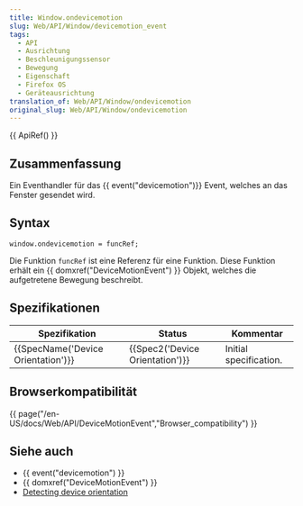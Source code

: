 ```yaml
---
title: Window.ondevicemotion
slug: Web/API/Window/devicemotion_event
tags:
  - API
  - Ausrichtung
  - Beschleunigungssensor
  - Bewegung
  - Eigenschaft
  - Firefox OS
  - Geräteausrichtung
translation_of: Web/API/Window/ondevicemotion
original_slug: Web/API/Window/ondevicemotion
---
```

{{ ApiRef() }}

## Zusammenfassung

Ein Eventhandler für das {{ event("devicemotion")}} Event, welches an das Fenster gesendet wird.

## Syntax

    window.ondevicemotion = funcRef;

Die Funktion `funcRef` ist eine Referenz für eine Funktion. Diese Funktion erhält ein {{ domxref("DeviceMotionEvent") }} Objekt, welches die aufgetretene Bewegung beschreibt.

## Spezifikationen

| Spezifikation                                | Status                                   | Kommentar              |
| -------------------------------------------- | ---------------------------------------- | ---------------------- |
| {{SpecName('Device Orientation')}} | {{Spec2('Device Orientation')}} | Initial specification. |

## Browserkompatibilität

{{ page("/en-US/docs/Web/API/DeviceMotionEvent","Browser_compatibility") }}

## Siehe auch

- {{ event("devicemotion") }}
- {{ domxref("DeviceMotionEvent") }}
- [Detecting device orientation](/de/docs/Web/API/Detecting_device_orientation "Detecting device orientation")
